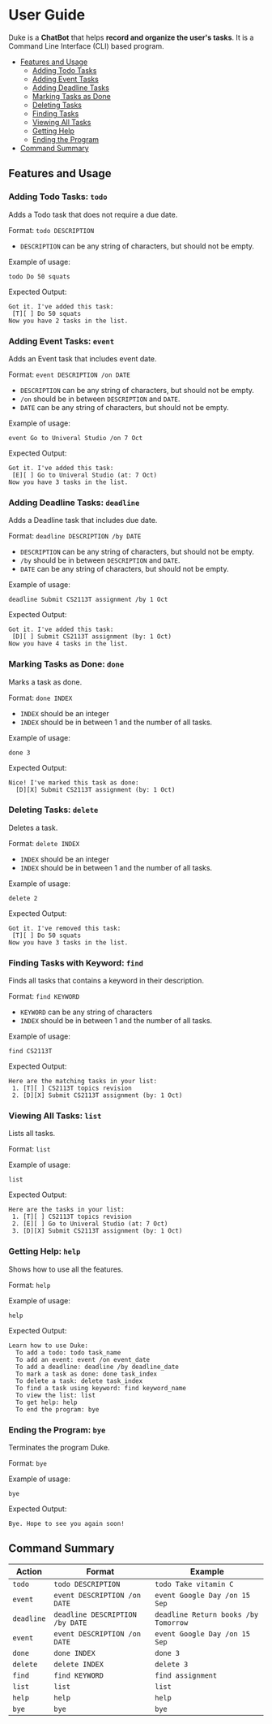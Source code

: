 # User Guide

Duke is a **ChatBot** that helps **record and organize the user's tasks**. It is a Command Line Interface (CLI) based program.

- [Features and Usage](#features)
  - [Adding Todo Tasks](#todo)
  - [Adding Event Tasks](#event)
  - [Adding Deadline Tasks](#deadline)
  - [Marking Tasks as Done](#done)
  - [Deleting Tasks](#delete)
  - [Finding Tasks](#find)
  - [Viewing All Tasks](#list)
  - [Getting Help](#help)
  - [Ending the Program](#bye)
- [Command Summary](#summary)

## <a name="features"></a>Features and Usage 

### <a name="todo"></a>Adding Todo Tasks: `todo`

Adds a Todo task that does not require a due date.

Format: `todo DESCRIPTION`

* `DESCRIPTION` can be any string of characters, but should not be empty.

Example of usage:
```
todo Do 50 squats
```
Expected Output:
```
Got it. I've added this task:
 [T][ ] Do 50 squats
Now you have 2 tasks in the list.
```
### <a name="event"></a> Adding Event Tasks: `event`

Adds an Event task that includes event date.

Format: `event DESCRIPTION /on DATE`

* `DESCRIPTION` can be any string of characters, but should not be empty.
* `/on` should be in between `DESCRIPTION` and `DATE`.
* `DATE` can be any string of characters, but should not be empty.

Example of usage:
```
event Go to Univeral Studio /on 7 Oct
```
Expected Output:
```
Got it. I've added this task:
 [E][ ] Go to Univeral Studio (at: 7 Oct)
Now you have 3 tasks in the list.
```

### <a name="deadline"></a>Adding Deadline Tasks: `deadline`
Adds a Deadline task that includes due date.

Format: `deadline DESCRIPTION /by DATE`

* `DESCRIPTION` can be any string of characters, but should not be empty.
* `/by` should be in between `DESCRIPTION` and `DATE`.
* `DATE` can be any string of characters, but should not be empty.

Example of usage:
```
deadline Submit CS2113T assignment /by 1 Oct
```
Expected Output:
```
Got it. I've added this task:
 [D][ ] Submit CS2113T assignment (by: 1 Oct)
Now you have 4 tasks in the list.
```
### <a name="done"></a>Marking Tasks as Done: `done`
Marks a task as done.

Format: `done INDEX`

* `INDEX` should be an integer
* `INDEX` should be in between 1 and the number of all tasks.

Example of usage:
```
done 3
```
Expected Output:
```
Nice! I've marked this task as done: 
  [D][X] Submit CS2113T assignment (by: 1 Oct)
```

### <a name="delete"></a>Deleting Tasks: `delete`
Deletes a task.

Format: `delete INDEX`

* `INDEX` should be an integer
* `INDEX` should be in between 1 and the number of all tasks.

Example of usage:
```
delete 2
```
Expected Output:
```
Got it. I've removed this task:
 [T][ ] Do 50 squats
Now you have 3 tasks in the list.
```

### <a name="find"></a>Finding Tasks with Keyword: `find`
Finds all tasks that contains a keyword in their description.

Format: `find KEYWORD`

* `KEYWORD` can be any string of characters
* `INDEX` should be in between 1 and the number of all tasks.

Example of usage:
```
find CS2113T
```
Expected Output:
```
Here are the matching tasks in your list:
 1. [T][ ] CS2113T topics revision
 2. [D][X] Submit CS2113T assignment (by: 1 Oct)
```

### <a name="list"></a>Viewing All Tasks: `list`
Lists all tasks.

Format: `list`

Example of usage:
```
list
```
Expected Output:
```
Here are the tasks in your list:
 1. [T][ ] CS2113T topics revision
 2. [E][ ] Go to Univeral Studio (at: 7 Oct)
 3. [D][X] Submit CS2113T assignment (by: 1 Oct)
```

### <a name="help"></a>Getting Help: `help`
Shows how to use all the features.

Format: `help`

Example of usage:
```
help
```
Expected Output:
```
Learn how to use Duke:
  To add a todo: todo task_name
  To add an event: event /on event_date
  To add a deadline: deadline /by deadline_date
  To mark a task as done: done task_index
  To delete a task: delete task_index
  To find a task using keyword: find keyword_name
  To view the list: list
  To get help: help
  To end the program: bye
```

### <a name="bye"></a>Ending the Program: `bye`
Terminates the program Duke.

Format: `bye`

Example of usage:
```
bye
```
Expected Output:
```
Bye. Hope to see you again soon!
```

## <a name="summary"></a>Command Summary

Action | Format | Example
------------ | ------------- | -------------
`todo` | `todo DESCRIPTION` | `todo Take vitamin C`
`event` | `event DESCRIPTION /on DATE` | `event Google Day /on 15 Sep`
`deadline` | `deadline DESCRIPTION /by DATE` | `deadline Return books /by Tomorrow`
`event` | `event DESCRIPTION /on DATE` | `event Google Day /on 15 Sep`
`done` | `done INDEX` | `done 3`
`delete` | `delete INDEX` | `delete 3`
`find` | `find KEYWORD` | `find assignment`
`list` | `list` | `list`
`help` | `help` | `help`
`bye` | `bye` | `bye`
